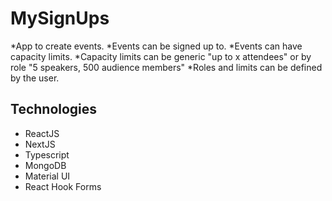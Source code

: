 # MySignUps
*App to create events. 
*Events can be signed up to.
*Events can have capacity limits.
*Capacity limits can be generic "up to x attendees" or by role "5 speakers, 500 audience members"
*Roles and limits can be defined by the user.

## Technologies
<ul>
<li>ReactJS</li>  
<li>NextJS</li>
<li>Typescript</li>
<li>MongoDB</li>
<li>Material UI</li>
<li>React Hook Forms</li>
</ul>

